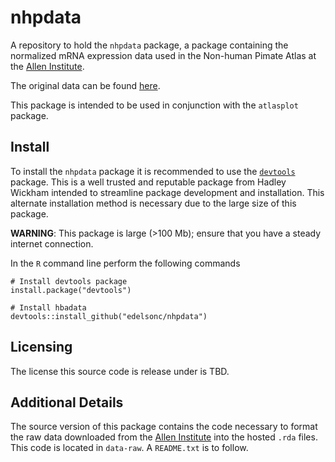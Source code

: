 # nhpdata
A repository to hold the `nhpdata` package, a package containing the normalized mRNA expression data used in the Non-human Pimate Atlas at the [Allen Institute](https://www.alleninstitute.org/).

The original data can be found [here](https://github.com/AllenBrainAtlas/DevRhesusLMD).

This package is intended to be used in conjunction with the `atlasplot` package.

## Install
To install the `nhpdata` package it is recommended to use the
[`devtools`](https://github.com/hadley/devtools) package. This is a well trusted and reputable package from Hadley Wickham intended to streamline package development and installation. This alternate installation method is necessary due to the large size of this package.

**WARNING**: This package is large (>100 Mb); ensure that you have a
steady internet connection.

In the `R` command line perform the following commands
```
# Install devtools package
install.package("devtools")

# Install hbadata
devtools::install_github("edelsonc/nhpdata")
```

## Licensing
The license this source code is release under is TBD.

## Additional Details
The source version of this package contains the code necessary to format the raw data downloaded from the [Allen Institute](http://human.brain-map.org/static/download) into the hosted `.rda` files. This code is located in `data-raw`. A `README.txt` is to follow.
